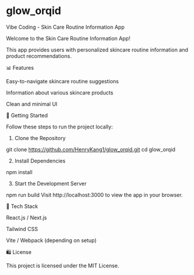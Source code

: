 # glow_orqid
Vibe Coding - Skin Care Routine Information App

Welcome to the Skin Care Routine Information App!

This app provides users with personalized skincare routine information and product recommendations.

📊 Features

Easy-to-navigate skincare routine suggestions

Information about various skincare products

Clean and minimal UI

💪 Getting Started

Follow these steps to run the project locally:

1. Clone the Repository

git clone https://github.com/HenryKang1/glow_orqid.git
cd glow_orqid

2. Install Dependencies

npm install

3. Start the Development Server

npm run build
Visit http://localhost:3000 to view the app in your browser.

🚀 Tech Stack

React.js / Next.js

Tailwind CSS

Vite / Webpack (depending on setup)

🛍️ License

This project is licensed under the MIT License.
